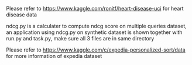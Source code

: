 Please refer to https://www.kaggle.com/ronitf/heart-disease-uci for heart disease data

ndcg.py is a calculater to compute ndcg score on multiple queries dataset, an application using ndcg.py on synthetic dataset is shown together with run.py and task.py, 
make sure all 3 files are in same directory

Please refer to https://www.kaggle.com/c/expedia-personalized-sort/data for more information of expedia dataset

